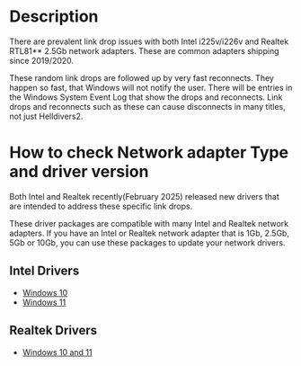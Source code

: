 # Description
There are prevalent link drop issues with both Intel i225v/i226v and Realtek RTL81** 2.5Gb network adapters. These are common adapters shipping since 2019/2020.

These random link drops are followed up by very fast reconnects. They happen so fast, that Windows will not notify the user. There will be entries in the Windows System Event Log that show the drops and reconnects. Link drops and reconnects such as these can cause disconnects in many titles, not just Helldivers2.
# How to check Network adapter Type and driver version
Both Intel and Realtek recently(February 2025) released new drivers that are intended to address these specific link drops.

These driver packages are compatible with many Intel and Realtek network adapters. If you have an Intel or Realtek network adapter that is 1Gb, 2.5Gb, 5Gb or 10Gb, you can use these packages to update your network drivers.
## Intel Drivers
* [Windows 10](https://www.intel.com/content/www/us/en/download/18293/intel-network-adapter-driver-for-windows-10.html "Windows 10 (https://www.intel.com/content/www/us/en/download/18293/intel-network-adapter-driver-for-windows-10.html)")
* [Windows 11](https://www.intel.com/content/www/us/en/download/727998/intel-network-adapter-driver-for-microsoft-windows-11.html "Windows 11 (https://www.intel.com/content/www/us/en/download/727998/intel-network-adapter-driver-for-microsoft-windows-11.html)")
## Realtek Drivers
* [Windows 10 and 11](https://www.realtek.com/Download/List?cate_id=584 "Windows 10 and 11 (https://www.realtek.com/Download/List?cate_id=584)")